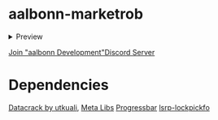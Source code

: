 # aalbonn-marketrob

<details>
<summary>Preview</summary>
   <a href="https://www.youtube.com/watch?v=-53uNdYNbtIE">Preview</a>
</details>

<a href="https://discord.gg/M6Wd6bHhXE">Join "aalbonn Development"Discord Server</a>

# Dependencies
 
 <a href="https://github.com/utkuali/datacrack">Datacrack by utkuali</a>,
 <a href="https://github.com/meta-hub/meta_libs">Meta Libs</a>
 <a href="https://github.com/aalbonn/progressbar-for-qbcore">Progressbar</a> 
 <a href="https://github.com/aalbonn/lsrp-lockpickfo">lsrp-lockpickfo</a>
 
 
 
